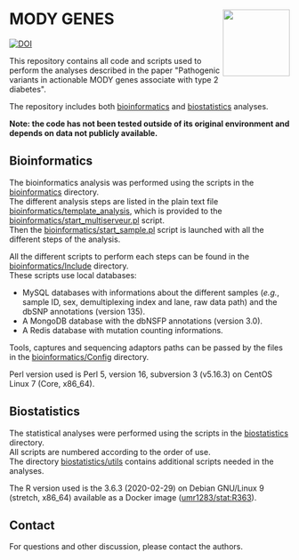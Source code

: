 # MODY GENES <img src="https://avatars1.githubusercontent.com/u/70200041?s=400&u=4a50dc780ca9f22de9dd34530836b48972965275&v=4" align="right" width="120" />
<!-- badges: start -->
[![DOI](https://zenodo.org/badge/290171567.svg)](https://zenodo.org/badge/latestdoi/290171567)
<!-- badges: end -->

This repository contains all code and scripts used to perform the analyses described in the paper "Pathogenic variants in actionable MODY genes associate with type 2 diabetes".

The repository includes both [bioinformatics](bioinformatics) and [biostatistics](biostatistics) analyses.

**Note: the code has not been tested outside of its original environment and depends on data not publicly available.**

## Bioinformatics

The bioinformatics analysis was performed using the scripts in the [bioinformatics](bioinformatics) directory.  
The different analysis steps are listed in the plain text file [bioinformatics/template_analysis](bioinformatics/template_analysis), which is provided to the [bioinformatics/start_multiserveur.pl](bioinformatics/start_multiserveur.pl) script.  
Then the [bioinformatics/start_sample.pl](bioinformatics/start_sample.pl) script is launched with all the different steps of the analysis.

All the different scripts to perform each steps can be found in the [bioinformatics/Include](bioinformatics/Include) directory.  
These scripts use local databases:  
- MySQL databases with informations about the different samples (*e.g.*, sample ID, sex, demultiplexing index and lane, raw data path) and the dbSNP annotations (version 135).  
- A MongoDB database with the dbNSFP annotations (version 3.0).  
- A Redis database with mutation counting informations.

Tools, captures and sequencing adaptors paths can be passed by the files in the [bioinformatics/Config](bioinformatics/Config) directory.

Perl version used is Perl 5, version 16, subversion 3 (v5.16.3) on CentOS Linux 7 (Core, x86_64).

## Biostatistics

The statistical analyses were performed using the scripts in the [biostatistics](biostatistics) directory.  
All scripts are numbered according to the order of use.  
The directory [biostatistics/utils](biostatistics/utils) contains additional scripts needed in the analyses.

The R version used is the 3.6.3 (2020-02-29) on Debian GNU/Linux 9 (stretch, x86_64) available as a Docker image ([umr1283/stat:R363](https://hub.docker.com/r/umr1283/stat)).

## Contact

For questions and other discussion, please contact the authors.
